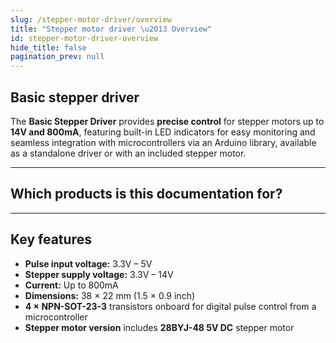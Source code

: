 ```yaml
---
slug: /stepper-motor-driver/overview
title: "Stepper motor driver \u2013 Overview"
id: stepper-motor-driver-overview
hide_title: false
pagination_prev: null
---
```

## Basic stepper driver

The **Basic Stepper Driver** provides **precise control** for stepper motors up to **14V and 800mA**, featuring built-in LED indicators for easy monitoring and seamless integration with microcontrollers via an Arduino library, available as a standalone driver or with an included stepper motor.

<CenteredImage src="/img/stepper-motor-driver/333134.jpg" alt="Basic Stepper Driver" caption="Basic Stepper Driver" />

---

## Which products is this documentation for?

<QuickLink 
  title="Basic Stepper Driver" 
  description="333134"
  url="https://soldered.com/product/basic-stepper-driver/"
  image="/img/stepper-motor-driver/333134.jpg" 
/>

<QuickLink 
  title="Stepper Motor With Driver" 
  description="333250"
  url="https://soldered.com/product/stepper-motor-with-driver/"
  image="/img/stepper-motor-driver/333250.jpg" 
/>

---

## Key features

- **Pulse input voltage:** 3.3V – 5V  
- **Stepper supply voltage:** 3.3V – 14V  
- **Current:** Up to 800mA  
- **Dimensions:** 38 × 22 mm (1.5 × 0.9 inch)  
- **4 × NPN-SOT-23-3** transistors onboard for digital pulse control from a microcontroller
- **Stepper motor version** includes **28BYJ-48 5V DC** stepper motor
